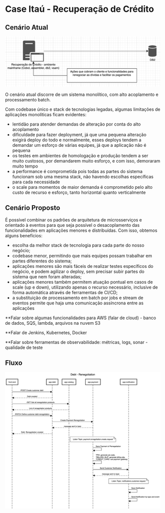 # Case Itaú - Recuperação de Crédito

## Cenário Atual
![Cenário Atual](./images/case-itau-cenario-atual.png?raw=true "Cenário Atual")

O cenário atual discorre de um sistema monolítico, com alto acoplamento e processamento batch.

Com codebase único e stack de tecnologias legadas, algumas limitações de aplicações monolíticas ficam evidentes:

- lentidão para atender demandas de alteração por conta do alto acoplamento
- dificuldade para fazer deployment, já que uma pequena alteração exigirá deploy do todo e normalmente, esses deploys tendem a demandar um esforço de várias equipes, já que a aplicação não é pequena
- os testes em ambientes de homologação e produção tendem a ser muito custosos, por demandarem muito esforço, e com isso, demoraram muito tempo
- a performance é comprometida pois todas as partes do sistema funcionam sob uma mesma stack, não havendo escolhas específicas para cada necessidade
- o scale para momentos de maior demanda é comprometido pelo alto custo de recurso e esforço, tanto horizontal quanto  verticalmente

## Cenário Proposto

É possível combinar os padrões de arquitetura de microsserviços e orientado à eventos para que seja possível o desacoplamento das funcionalidades em aplicações menores e distribuídas. Com isso, obtemos alguns benefícios:

- escolha da melhor stack de tecnologia para cada parte do nosso negócio;
- codebase menor, permitindo que mais equipes possam trabalhar em partes diferentes do sistema;
- aplicações menores são mais fáceis de realizar testes específicos do negócio, e podem agilizar o deploy, sem precisar subir partes do sistema que nem foram alteradas;
- aplicações menores também permitem atuação pontual em casos de scale (up e down), utilizando apenas o recurso necessário, inclusive de forma automática através de ferramentas de CI/CD;
- a substituição de processamento em batch por jobs e stream de eventos permite que haja uma comunicação assíncrona entre as aplicações 

**Falar sobre algumas funcionalidades para AWS (falar de cloud) - banco de dados, SQS, lambda, arquivos na nuvem S3

**Falar de Jenkins, Kubernetes, Docker

**Falar sobre ferramentas de observabilidade: métricas, logs, sonar - qualidade de teste


## Fluxo
![Debt Renegotiation](./images/case-itau-flow.png?raw=true "Debt Renegotiation")

